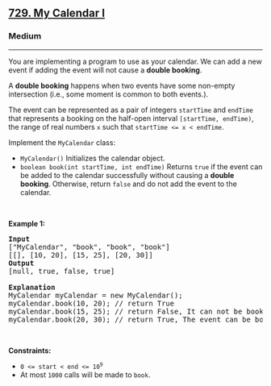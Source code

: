 <h2><a href="https://leetcode.com/problems/my-calendar-i/?envType=daily-question&envId=2025-02-15">729. My Calendar I</a></h2><h3>Medium</h3><hr><p>You are implementing a program to use as your calendar. We can add a new event if adding the event will not cause a <strong>double booking</strong>.</p>

<p>A <strong>double booking</strong> happens when two events have some non-empty intersection (i.e., some moment is common to both events.).</p>

<p>The event can be represented as a pair of integers <code>startTime</code> and <code>endTime</code> that represents a booking on the half-open interval <code>[startTime, endTime)</code>, the range of real numbers <code>x</code> such that <code>startTime &lt;= x &lt; endTime</code>.</p>

<p>Implement the <code>MyCalendar</code> class:</p>

<ul>
	<li><code>MyCalendar()</code> Initializes the calendar object.</li>
	<li><code>boolean book(int startTime, int endTime)</code> Returns <code>true</code> if the event can be added to the calendar successfully without causing a <strong>double booking</strong>. Otherwise, return <code>false</code> and do not add the event to the calendar.</li>
</ul>

<p>&nbsp;</p>
<p><strong class="example">Example 1:</strong></p>

<pre>
<strong>Input</strong>
[&quot;MyCalendar&quot;, &quot;book&quot;, &quot;book&quot;, &quot;book&quot;]
[[], [10, 20], [15, 25], [20, 30]]
<strong>Output</strong>
[null, true, false, true]

<strong>Explanation</strong>
MyCalendar myCalendar = new MyCalendar();
myCalendar.book(10, 20); // return True
myCalendar.book(15, 25); // return False, It can not be booked because time 15 is already booked by another event.
myCalendar.book(20, 30); // return True, The event can be booked, as the first event takes every time less than 20, but not including 20.</pre>

<p>&nbsp;</p>
<p><strong>Constraints:</strong></p>

<ul>
	<li><code>0 &lt;= start &lt; end &lt;= 10<sup>9</sup></code></li>
	<li>At most <code>1000</code> calls will be made to <code>book</code>.</li>
</ul>
